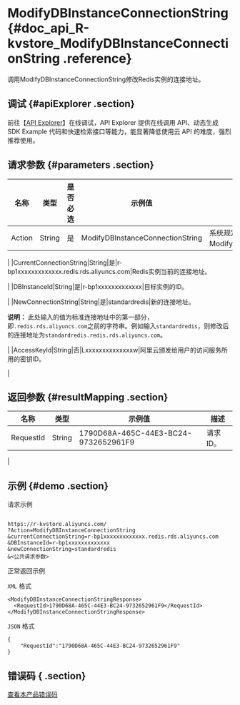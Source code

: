 # ModifyDBInstanceConnectionString {#doc_api_R-kvstore_ModifyDBInstanceConnectionString .reference}

调用ModifyDBInstanceConnectionString修改Redis实例的连接地址。

## 调试 {#apiExplorer .section}

前往【[API Explorer](https://api.aliyun.com/#product=R-kvstore&api=ModifyDBInstanceConnectionString)】在线调试，API Explorer 提供在线调用 API、动态生成 SDK Example 代码和快速检索接口等能力，能显著降低使用云 API 的难度，强烈推荐使用。

## 请求参数 {#parameters .section}

|名称|类型|是否必选|示例值|描述|
|--|--|----|---|--|
|Action|String|是|ModifyDBInstanceConnectionString|系统规定参数，取值ModifyDBInstanceConnectionString。

 |
|CurrentConnectionString|String|是|r-bp1xxxxxxxxxxxxx.redis.rds.aliyuncs.com|Redis实例当前的连接地址。

 |
|DBInstanceId|String|是|r-bp1xxxxxxxxxxxxx|目标实例的ID。

 |
|NewConnectionString|String|是|standardredis|新的连接地址。

 **说明：** 此处输入的值为标准连接地址中的第一部分，即`.redis.rds.aliyuncs.com`之前的字符串。例如输入`standardredis`，则修改后的连接地址为`standardredis.redis.rds.aliyuncs.com`。

 |
|AccessKeyId|String|否|Lxxxxxxxxxxxxxxw|阿里云颁发给用户的访问服务所用的密钥ID。

 |

## 返回参数 {#resultMapping .section}

|名称|类型|示例值|描述|
|--|--|---|--|
|RequestId|String|1790D68A-465C-44E3-BC24-9732652961F9|请求ID。

 |

## 示例 {#demo .section}

请求示例

``` {#request_demo}

https://r-kvstore.aliyuncs.com/
?Action=ModifyDBInstanceConnectionString
&currentConnectionString=r-bp1xxxxxxxxxxxxx.redis.rds.aliyuncs.com
&DBInstanceId=r-bp1xxxxxxxxxxxxx
&newConnectionString=standardredis
&<公共请求参数>

```

正常返回示例

`XML` 格式

``` {#xml_return_success_demo}
<ModifyDBInstanceConnectionStringResponse>
  <RequestId>1790D68A-465C-44E3-BC24-9732652961F9</RequestId>
</ModifyDBInstanceConnectionStringResponse>

```

`JSON` 格式

``` {#json_return_success_demo}
{
	"RequestId":"1790D68A-465C-44E3-BC24-9732652961F9"
}
```

## 错误码 { .section}

[查看本产品错误码](https://error-center.aliyun.com/status/product/R-kvstore)

